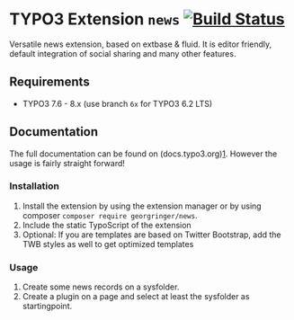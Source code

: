 # TYPO3 Extension ``news`` [![Build Status](https://travis-ci.org/georgringer/news.png)](https://travis-ci.org/georgringer/news)

Versatile news extension, based on extbase & fluid. It is editor friendly, default integration of social sharing and many other features.

## Requirements

- TYPO3 7.6 - 8.x (use branch ``6x`` for TYPO3 6.2 LTS)

## Documentation

The full documentation can be found on (docs.typo3.org)[1]. However the usage is fairly straight forward!

### Installation

1) Install the extension by using the extension manager or by using composer ``composer require georgringer/news``.
2) Include the static TypoScript of the extension
3) Optional: If you are templates are based on Twitter Bootstrap, add the TWB styles as well to get optimized templates

### Usage

1) Create some news records on a sysfolder.
2) Create a plugin on a page and select at least the sysfolder as startingpoint.



[1]: https://docs.typo3.org/typo3cms/extensions/news/